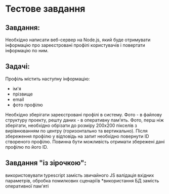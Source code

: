 # Тестове завдання

## Завдання:
Необхідно написати веб-сервер на Node.js, який буде отримувати інформацію про зареєстровані профілі користувачів і повертати інформацію по ним.

## Задачі:
Профіль містить наступну інформацію:
 - ім'я
 - прізвище
 - email
 - фото профілю

Необхідно зберігати зареєстровані профілі в систему. Фото - в файлову структуру проекту, решту даних - в оперативну пам'ять. Фото, перш ніж зберігати, необхідно обрізати до розміру 200х200 пікселів з вирівнюванням по центру (горизонтально та вертикально). Після збереження профілю у відповідь на запит необхідно повернути ID створеного профілю.
Повинна бути можливість отримати збережені дані профілю по його ID. 

## Завдання "із зірочкою":
використовувати typescript замість звичайного JS
валідація вхідних параметрів, обробка помилкових сценаріїв
*використання БД замість оперативної пам'яті